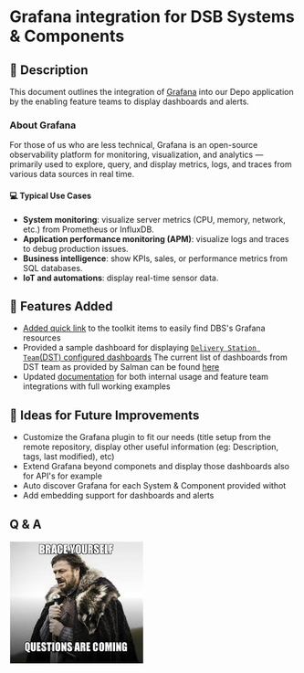 # Grafana integration for DSB Systems & Components

## 📖 Description
This document outlines the integration of <a href="https://grafana.com" target=_blank>Grafana</a> into our Depo application by the enabling feature teams to display dashboards and alerts.

### About Grafana
For those of us who are less technical, Grafana is an open-source observability platform for monitoring, visualization, and analytics — primarily used to
explore, query, and display metrics, logs, and traces from various data sources in real time.

#### 💻 Typical Use Cases

- **System monitoring**: visualize server metrics (CPU, memory, network, etc.) from Prometheus or InfluxDB.
- **Application performance monitoring (APM)**: visualize logs and traces to debug production issues.
- **Business intelligence**: show KPIs, sales, or performance metrics from SQL databases.
- **IoT and automations**: display real-time sensor data.

## 🎯 Features Added

- [Added quick link](https://depo-portal-ui-tooling.tst.tog.azure.dsb.dk) to the toolkit items to easily find DBS's Grafana resources
- Provided a sample dashboard for displaying [`Delivery Station Team`(DST) configured dashboards](https://depo-portal-ui-tooling.tst.tog.azure.dsb.dk/catalog/default/component/frantz-test-md)
The current list of dashboards from DST team as provided by Salman can be found  <a href="https://grafana.azure.dsb.dk/dashboards/f/bey91x9bolb7ka/?orgId=1" target=_blank>here</a>
- Updated <a href="https://github.com/DanskeStatsbaner/depo-dev-portal/blob/main/docs/plugins.md#grafana" target=_blamk>documentation</a> for both internal usage and feature team integrations with full working examples

## 🎉 Ideas for Future Improvements
- Customize the Grafana plugin to fit our needs (title setup from the remote repository, display other useful information (eg: Description, tags, last modified), etc)
- Extend Grafana beyond componets and display those dashboards also for API's for example
- Auto discover Grafana for each System & Component provided withot
- Add embedding support for dashboards and alerts

## Q & A
![Q&A](assets/brace-yourself.png)
